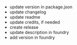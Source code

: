 - update version in package.json
- update changelog
- update readme
- update credits, if needed
- create release
- update description in foundry
- add version in foundry
